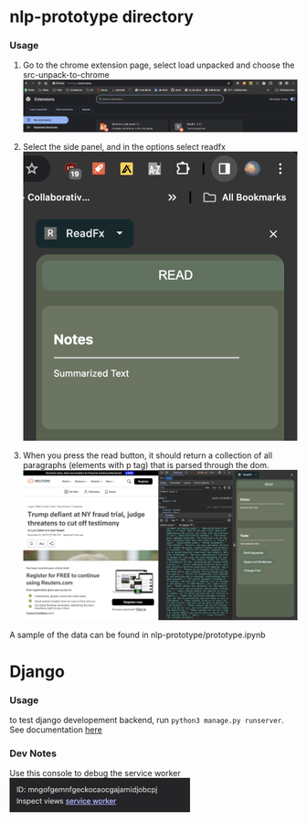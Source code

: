 

# nlp-prototype directory

### Usage


1. Go to the chrome extension page, select load unpacked and choose the src-unpack-to-chrome
![Alt text](imgs/unpack.png)

2. Select the side panel, and in the options select readfx
![Alt text](imgs/sidepanel.png)

3. When you press the read button, it should return a collection of all paragraphs (elements with p tag) that is parsed through the dom.
![Alt text](imgs/parse.png)

A sample of the data can be found in nlp-prototype/prototype.ipynb

# Django

### Usage

to test django developement backend, run ```python3 manage.py runserver```. See documentation [here](https://docs.djangoproject.com/en/5.0/intro/tutorial01/)


### Dev Notes
Use this console to debug the service worker
![Alt text](image.png)